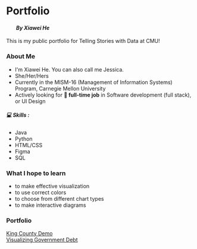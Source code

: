 # Portfolio

#### &nbsp;&nbsp;&nbsp;&nbsp;&nbsp;&nbsp;&nbsp;&nbsp;_By Xiawei He_

This is my public portfolio for Telling Stories with Data at CMU!

### About Me 

- I'm Xiawei He. You can also call me Jessica.
- She/Her/Hers
- Currently in the MISM-16 (Management of Information Systems) Program, Carnegie Mellon University
- Actively looking for **💼 full-time job** in Software development (full stack), or UI Design

##### 💻 Skills : 
- Java
- Python
- HTML/CSS
- Figma
- SQL 

### What I hope to learn
- to make effective visualization
- to use correct colors
- to choose from different chart types
- to make interactive diagrams

### Portfolio 
[King County Demo](KingCountyDemo.md)  
[Visualizing Government Debt](VisualizingGovernmentDebt.md)

